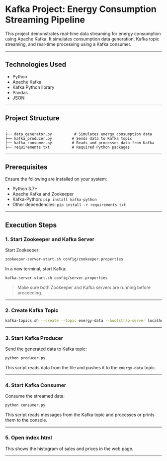 
# Kafka Project: Energy Consumption Streaming Pipeline

This project demonstrates real-time data streaming for energy consumption using Apache Kafka. It simulates consumption data generation, Kafka topic streaming, and real-time processing using a Kafka consumer.

---

## Technologies Used

* Python
* Apache Kafka
* Kafka Python library
* Pandas
* JSON

---

## Project Structure

```
.
├── data_generator.py          # Simulates energy consumption data
├── kafka_producer.py         # Sends data to Kafka topic
├── kafka_consumer.py         # Reads and processes data from Kafka
├── requirements.txt          # Required Python packages
```

---

## Prerequisites

Ensure the following are installed on your system:

* Python 3.7+
* Apache Kafka and Zookeeper
* Kafka-Python: `pip install kafka-python`
* Other dependencies: `pip install -r requirements.txt`

---

## Execution Steps

### 1. Start Zookeeper and Kafka Server

Start Zookeeper:

```bash
zookeeper-server-start.sh config/zookeeper.properties
```

In a new terminal, start Kafka:

```bash
kafka-server-start.sh config/server.properties
```

> Make sure both Zookeeper and Kafka servers are running before proceeding.

---

### 2. Create Kafka Topic

```bash
kafka-topics.sh --create --topic energy-data --bootstrap-server localhost:9092 --partitions 1 --replication-factor 1
```

---

### 3. Start Kafka Producer

Send the generated data to Kafka topic:

```bash
python producer.py
```

This script reads data from the file and pushes it to the `energy-data` topic.

---

### 4. Start Kafka Consumer

Consume the streamed data:

```bash
python consumer.py
```

This script reads messages from the Kafka topic and processes or prints them to the console.

---

### 5. Open index.html

This shows the histogram of sales and prices in the web page.

---
